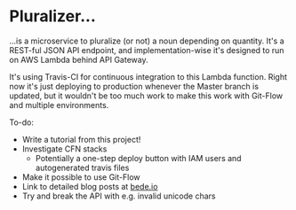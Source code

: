 # Pluralizer...
...is a microservice to pluralize (or not) a noun depending on quantity. It's a REST-ful JSON API endpoint, and implementation-wise it's designed to run on AWS Lambda behind API Gateway.

It's using Travis-CI for continuous integration to this Lambda function. Right now it's just deploying to production whenever the Master branch is updated, but it wouldn't be too much work to make this work with Git-Flow and multiple environments.

To-do:
  * Write a tutorial from this project!
  * Investigate CFN stacks
    - Potentially a one-step deploy button with IAM users and autogenerated travis files
  * Make it possible to use Git-Flow
  * Link to detailed blog posts at [bede.io](https://bede.io)
  * Try and break the API with e.g. invalid unicode chars
